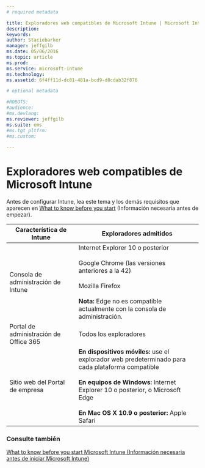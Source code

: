 ```yaml
---
# required metadata

title: Exploradores web compatibles de Microsoft Intune | Microsoft Intune
description:
keywords:
author: Staciebarker
manager: jeffgilb
ms.date: 05/06/2016
ms.topic: article
ms.prod:
ms.service: microsoft-intune
ms.technology:
ms.assetid: 6f4ff11d-dc81-481a-bcd9-d8cdab32f876

# optional metadata

#ROBOTS:
#audience:
#ms.devlang:
ms.reviewer: jeffgilb
ms.suite: ems
#ms.tgt_pltfrm:
#ms.custom:

---
```


# Exploradores web compatibles de Microsoft Intune

Antes de configurar Intune, lea este tema y los demás requisitos que aparecen en [What to know before you start](what-to-know-before-you-start-microsoft-intune.md) (Información necesaria antes de empezar).

|Característica de Intune |Exploradores admitidos|
|---------|---------|
|Consola de administración de Intune     |  Internet Explorer 10 o posterior<br /><br />Google Chrome (las versiones anteriores a la 42)<br /><br />Mozilla Firefox <br /><br />**Nota:** Edge no es compatible actualmente con la consola de administración.                      
|Portal de administración de Office 365     |Todos los exploradores  |
|Sitio web del Portal de empresa     |**En dispositivos móviles:** use el explorador web predeterminado para cada plataforma compatible   <br /><br />**En equipos de Windows:** Internet Explorer 10 o posterior, o Microsoft Edge<br /><br />**En Mac OS X 10.9 o posterior:** Apple Safari    |


### Consulte también
[What to know before you start Microsoft Intune (Información necesaria antes de iniciar Microsoft Intune)](what-to-know-before-you-start-microsoft-intune.md)




<!--HONumber=Jun16_HO2-->


